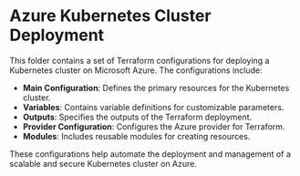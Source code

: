 # Azure Kubernetes Cluster Deployment

This folder contains a set of Terraform configurations for deploying a Kubernetes cluster on Microsoft Azure. The configurations include:

- **Main Configuration**: Defines the primary resources for the Kubernetes cluster.
- **Variables**: Contains variable definitions for customizable parameters.
- **Outputs**: Specifies the outputs of the Terraform deployment.
- **Provider Configuration**: Configures the Azure provider for Terraform.
- **Modules**: Includes reusable modules for creating resources.

These configurations help automate the deployment and management of a scalable and secure Kubernetes cluster on Azure.
